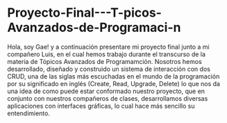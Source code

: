 # Proyecto-Final---T-picos-Avanzados-de-Programaci-n

Hola, soy Gae! y a continuación presentare mi proyecto final junto a mi compañero Luis, en el cual hemos trabajo durante el transcurso de la materia de Tópicos Avanzados de Programamción. Nosotros hemos desarrollado, diseñado y construido un sistema de interacción con dos CRUD, una de las siglas más escuchadas en el mundo de la programación por su significado en inglés (Create, Read, Upgrade, Delete) lo que nos da una idea de como puede estar conformado nuestro proyecto, que en conjunto con nuestros compañeros de clases, desarrollamos diversas aplicaciones con interfaces gráficas, lo cual hace más sencillo su entendimiento.

